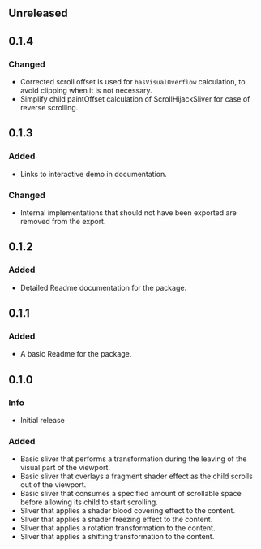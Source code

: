## Unreleased

## 0.1.4
### Changed
* Corrected scroll offset is used for `hasVisualOverflow` calculation, to avoid clipping when it is not necessary.
* Simplify child paintOffset calculation of ScrollHijackSliver for case of reverse scrolling.

## 0.1.3
### Added
* Links to interactive demo in documentation.
### Changed
* Internal implementations that should not have been exported are removed from the export.

## 0.1.2
### Added
* Detailed Readme documentation for the package.

## 0.1.1
### Added
* A basic Readme for the package. 

## 0.1.0
### Info
* Initial release

### Added
* Basic sliver that performs a transformation during the leaving of the visual part of the viewport.
* Basic sliver that overlays a fragment shader effect as the child scrolls out of the viewport.
* Basic sliver that consumes a specified amount of scrollable space before allowing its child to start scrolling.
* Sliver that applies a shader blood covering effect to the content.
* Sliver that applies a shader freezing effect to the content.
* Sliver that applies a rotation transformation to the content.
* Sliver that applies a shifting transformation to the content.
